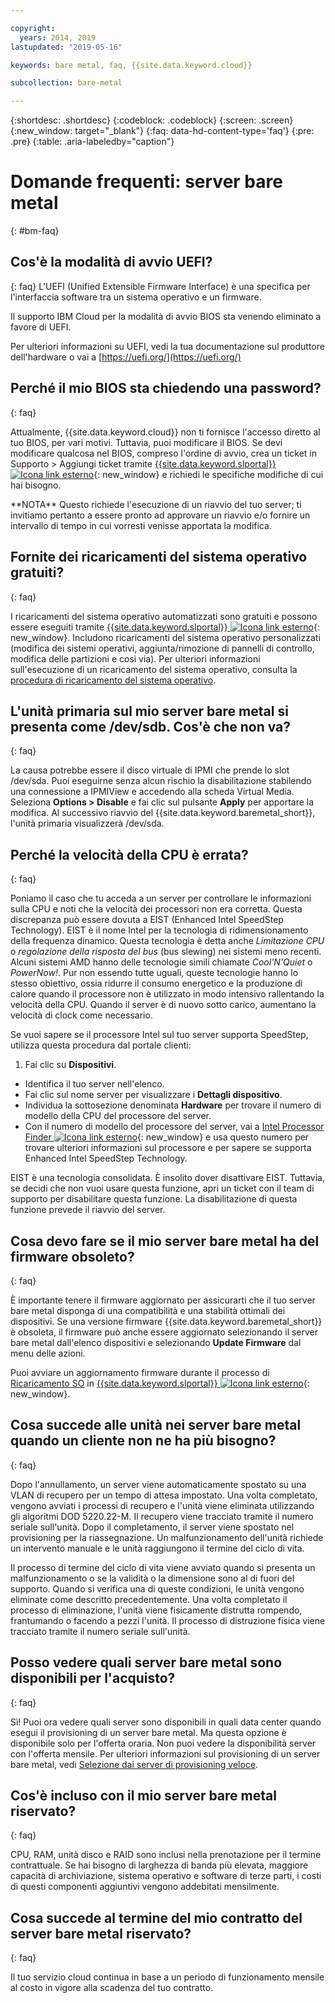 ```yaml
---

copyright:
  years: 2014, 2019
lastupdated: "2019-05-16"

keywords: bare metal, faq, {{site.data.keyword.cloud}}

subcollection: bare-metal

---
```


{:shortdesc: .shortdesc}
{:codeblock: .codeblock}
{:screen: .screen}
{:new_window: target="_blank"}
{:faq: data-hd-content-type='faq'}
{:pre: .pre}
{:table: .aria-labeledby="caption"}

# Domande frequenti: server bare metal
{: #bm-faq}

## Cos'è la modalità di avvio UEFI?
{: faq}
L'UEFI (Unified Extensible Firmware Interface) è una specifica per l'interfaccia software tra un sistema operativo e un firmware.

Il supporto IBM Cloud per la modalità di avvio BIOS sta venendo eliminato a favore di UEFI.

Per ulteriori informazioni su UEFI, vedi la tua documentazione sul produttore dell'hardware o vai a [https://uefi.org/](https://uefi.org/)

## Perché il mio BIOS sta chiedendo una password?
{: faq}

Attualmente, {{site.data.keyword.cloud}} non ti fornisce l'accesso diretto al tuo BIOS, per vari motivi. Tuttavia, puoi modificare il BIOS. Se devi modificare qualcosa nel BIOS, compreso l'ordine di avvio, crea un ticket in Supporto > Aggiungi ticket tramite [{{site.data.keyword.slportal}} ![Icona link esterno](../icons/launch-glyph.svg "Icona link esterno")](https://cloud.ibm.com/){: new_window} e richiedi le specifiche modifiche di cui hai bisogno.

\*\*NOTA\*\* Questo richiede l'esecuzione di un riavvio del tuo server; ti invitiamo pertanto a essere pronto ad approvare un riavvio e/o fornire un intervallo di tempo in cui vorresti venisse apportata la modifica.

## Fornite dei ricaricamenti del sistema operativo gratuiti?
{: faq}

I ricaricamenti del sistema operativo automatizzati sono gratuiti e possono essere eseguiti tramite [{{site.data.keyword.slportal}} ![Icona link esterno](../icons/launch-glyph.svg "Icona link esterno")](https://cloud.ibm.com/){: new_window}. Includono ricaricamenti del sistema operativo personalizzati (modifica dei sistemi operativi, aggiunta/rimozione di pannelli di controllo, modifica delle partizioni e così via).  Per ulteriori informazioni sull'esecuzione di un ricaricamento del sistema operativo, consulta la [procedura di ricaricamento del sistema operativo](/docs/infrastructure/software?topic=software-reloading-the-os).


## L'unità primaria sul mio server bare metal si presenta come /dev/sdb. Cos'è che non va?
{: faq}

La causa potrebbe essere il disco virtuale di IPMI che prende lo slot /dev/sda. Puoi eseguirne senza alcun rischio la disabilitazione stabilendo una connessione a IPMIView e accedendo alla scheda Virtual Media. Seleziona **Options > Disable** e fai clic sul pulsante **Apply** per apportare la modifica. Al successivo riavvio del {{site.data.keyword.baremetal_short}}, l'unità primaria visualizzerà /dev/sda.


## Perché la velocità della CPU è errata?
{: faq}

Poniamo il caso che tu acceda a un server per controllare le informazioni sulla CPU e noti che la velocità dei processori non era corretta. Questa discrepanza può essere dovuta a EIST (Enhanced Intel SpeedStep Technology). EIST è il nome Intel per la tecnologia di ridimensionamento della frequenza dinamico.  Questa tecnologia è detta anche *Limitazione CPU* o *regolazione della risposta del bus* (bus slewing) nei sistemi meno recenti.  Alcuni sistemi AMD hanno delle tecnologie simili chiamate *Cool'N'Quiet* o *PowerNow!*.  Pur non essendo tutte uguali, queste tecnologie hanno lo stesso obiettivo, ossia ridurre il consumo energetico e la produzione di calore quando il processore non è utilizzato in modo intensivo rallentando la velocità della CPU. Quando il server è di nuovo sotto carico, aumentano la velocità di clock come necessario.

Se vuoi sapere se il processore Intel sul tuo server supporta SpeedStep, utilizza questa procedura dal portale clienti:
1. Fai clic su **Dispositivi**.
* Identifica il tuo server nell'elenco.
* Fai clic sul nome server per visualizzare i **Dettagli dispositivo**.
* Individua la sottosezione denominata **Hardware** per trovare il numero di modello della CPU del processore del server.
* Con il numero di modello del processore del server, vai a [Intel Processor Finder ![Icona link esterno](../icons/launch-glyph.svg "Icona link esterno")](http://processorfinder.intel.com/){: new_window} e usa questo numero per trovare ulteriori informazioni sul processore e per sapere se supporta Enhanced Intel SpeedStep Technology.

EIST è una tecnologia consolidata. È insolito dover disattivare EIST. Tuttavia, se decidi che non vuoi usare questa funzione, apri un ticket con il team di supporto per disabilitare questa funzione.  La disabilitazione di questa funzione prevede il riavvio del server.


## Cosa devo fare se il mio server bare metal ha del firmware obsoleto?
{: faq}

È importante tenere il firmware aggiornato per assicurarti che il tuo server bare metal disponga di una compatibilità e una stabilità ottimali dei dispositivi. Se una versione firmware {{site.data.keyword.baremetal_short}} è obsoleta, il firmware può anche essere aggiornato selezionando il server bare metal dall'elenco dispositivi e selezionando **Update Firmware** dal menu delle azioni.

Puoi avviare un aggiornamento firmware durante il processo di [Ricaricamento SO](/docs/infrastructure/software?topic=software-reloading-the-os) in [{{site.data.keyword.slportal}} ![Icona link esterno](../icons/launch-glyph.svg "Icona link esterno")](https://cloud.ibm.com/){: new_window}.

## Cosa succede alle unità nei server bare metal quando un cliente non ne ha più bisogno?
{: faq}

Dopo l'annullamento, un server viene automaticamente spostato su una VLAN di recupero per un tempo di attesa impostato. Una volta completato, vengono avviati i processi di recupero e l'unità viene eliminata utilizzando gli algoritmi DOD 5220.22-M.  Il recupero viene tracciato tramite il numero seriale sull'unità. Dopo il completamento, il server viene spostato nel provisioning per la riassegnazione. Un malfunzionamento dell'unità richiede un intervento manuale e le unità raggiungono il termine del ciclo di vita.

Il processo di termine del ciclo di vita viene avviato quando si presenta un malfunzionamento o se la validità o la dimensione sono al di fuori del supporto. Quando si verifica una di queste condizioni, le unità vengono eliminate come descritto precedentemente. Una volta completato il processo di eliminazione, l'unità viene fisicamente distrutta rompendo, frantumando o facendo a pezzi l'unità.  Il processo di distruzione fisica viene tracciato tramite il numero seriale sull'unità. 

## Posso vedere quali server bare metal sono disponibili per l'acquisto?
{: faq}

Sì! Puoi ora vedere quali server sono disponibili in quali data center quando esegui il provisioning di un server bare metal. Ma questa opzione è disponibile solo per l'offerta oraria. Non puoi vedere la disponibilità server con l'offerta mensile. Per ulteriori informazioni sul provisioning di un server bare metal, vedi [Selezione dai server di provisioning veloce](/docs/bare-metal?topic=bare-metal-bm-select-popular-servers#bm-select-popular-servers).

## Cos'è incluso con il mio server bare metal riservato?
{: faq}

CPU, RAM, unità disco e RAID sono inclusi nella prenotazione per il termine contrattuale. Se hai bisogno di larghezza di banda più elevata, maggiore capacità di archiviazione, sistema operativo e software di terze parti, i costi di questi componenti aggiuntivi vengono addebitati mensilmente.

## Cosa succede al termine del mio contratto del server bare metal riservato?
{: faq}

Il tuo servizio cloud continua in base a un periodo di funzionamento mensile al costo in vigore alla scadenza del tuo contratto.
